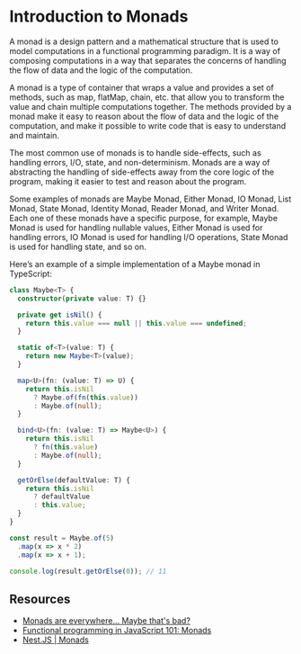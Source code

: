 # Introduction to Monads

A monad is a design pattern and a mathematical structure that is used to model
computations in a functional programming paradigm. It is a way of composing
computations in a way that separates the concerns of handling the flow of data
and the logic of the computation.

A monad is a type of container that wraps a value and provides a set of methods,
such as map, flatMap, chain, etc. that allow you to transform the value and
chain multiple computations together. The methods provided by a monad make it
easy to reason about the flow of data and the logic of the computation, and make
it possible to write code that is easy to understand and maintain.

The most common use of monads is to handle side-effects, such as handling
errors, I/O, state, and non-determinism. Monads are a way of abstracting the
handling of side-effects away from the core logic of the program, making it
easier to test and reason about the program.

Some examples of monads are Maybe Monad, Either Monad, IO Monad, List Monad,
State Monad, Identity Monad, Reader Monad, and Writer Monad. Each one of these
monads have a specific purpose, for example, Maybe Monad is used for handling
nullable values, Either Monad is used for handling errors, IO Monad is used for
handling I/O operations, State Monad is used for handling state, and so on.

Here’s an example of a simple implementation of a Maybe monad in TypeScript:

```typescript
class Maybe<T> {
  constructor(private value: T) {}

  private get isNil() {
    return this.value === null || this.value === undefined;
  }

  static of<T>(value: T) {
    return new Maybe<T>(value);
  }

  map<U>(fn: (value: T) => U) {
    return this.isNil
      ? Maybe.of(fn(this.value))
      : Maybe.of(null);
  }

  bind<U>(fn: (value: T) => Maybe<U>) {
    return this.isNil
      ? fn(this.value)
      : Maybe.of(null);
  }

  getOrElse(defaultValue: T) {
    return this.isNil
      ? defaultValue
      : this.value;
  }
}

const result = Maybe.of(5)
  .map(x => x * 2)
  .map(x => x + 1);

console.log(result.getOrElse(0)); // 11
```

## Resources

- [Monads are everywhere... Maybe that's bad?](https://www.youtube.com/watch?v=nGhoZzihbHY&list=WL&index=47)
- [Functional programming in JavaScript 101: Monads](https://javascript.plainenglish.io/functional-programming-in-javascript-101-monads-e254934430c8)
- [Nest.JS | Monads](https://nodeteam.medium.com/nest-js-monads-e098176184aa)
